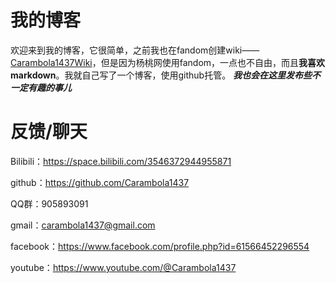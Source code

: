# 我的博客

欢迎来到我的博客，它很简单，之前我也在fandom创建wiki——[Carambola1437Wiki](https://carambola1437.fandom.com/zh)，但是因为杨桃网使用fandom，一点也不自由，而且**我喜欢markdown**。我就自己写了一个博客，使用github托管。
***我也会在这里发布些不一定有趣的事儿***

# 反馈/聊天
Bilibili：https://space.bilibili.com/3546372944955871

github：https://github.com/Carambola1437

QQ群：905893091

gmail：carambola1437@gmail.com

facebook：https://www.facebook.com/profile.php?id=61566452296554

youtube：https://www.youtube.com/@Carambola1437





